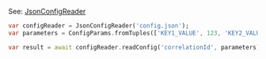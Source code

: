 
See: [JsonConfigReader](../../../toolkit_api/dart/components/config/json_config_reader/)

```dart
var configReader = JsonConfigReader('config.json');
var parameters = ConfigParams.fromTuples(['KEY1_VALUE', 123, 'KEY2_VALUE', 'ABC']);

var result = await configReader.readConfig('correlationId', parameters); // Result: key1=123;key2=ABC

```

